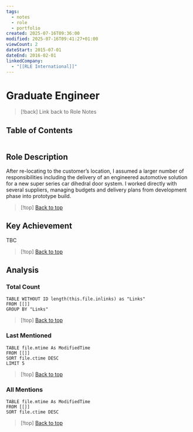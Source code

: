 ```yaml
---
tags:
  - notes
  - role
  - portfolio
created: 2025-07-16T09:36:00
modified: 2025-07-16T09:41:27+01:00
viewCount: 2
dateStart: 2015-07-01
dateEnd: 2016-02-01
linkedCompany:
  - "[[RLE International]]"
---
```


# Graduate Engineer

> [!back] Link back to <span class="theme-link">Role Notes</span>

## Table of Contents
```table-of-contents
```

## Role Description

After re-locating to the customer’s location, I assumed a larger number of responsibilities including the delivery of an engineered automotive solution for a new super series car dihedral door system. I worked directly with several suppliers, managing budgets and delivery plans from development phase into prototype build.

>[!top] [Back to top](#Table%20of%20Contents)

## Key Achievement

TBC

>[!top] [Back to top](#Table%20of%20Contents)

## Analysis

### Total Count

```dataview
TABLE WITHOUT ID length(this.file.inlinks) as "Links"
FROM [[]]
GROUP BY "Links"
```

>[!top] [Back to top](#Table%20of%20Contents)

### Last Mentioned

```dataview
TABLE file.mtime As ModifiedTime
FROM [[]]
SORT file.ctime DESC
LIMIT 5
```

>[!top] [Back to top](#Table%20of%20Contents)

### All Mentions

```dataview
TABLE file.mtime As ModifiedTime
FROM [[]]
SORT file.ctime DESC
```

>[!top] [Back to top](#Table%20of%20Contents)